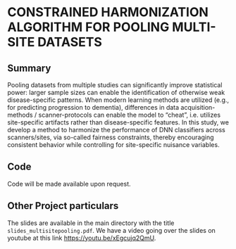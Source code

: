 # CONSTRAINED HARMONIZATION ALGORITHM FOR POOLING MULTI-SITE DATASETS

## Summary
Pooling datasets from multiple studies can significantly improve statistical power: larger sample sizes can enable the identification of otherwise weak disease-specific patterns. When modern learning methods are utilized (e.g., for predicting progression to dementia), differences in data acquisition-methods / scanner-protocols can enable the model to “cheat”, i.e. utilizes site-specific artifacts rather than disease-specific features. In this study, we develop a method to harmonize the performance of DNN classifiers across scanners/sites, via so-called fairness constraints, thereby encouraging consistent behavior while controlling for site-specific nuisance variables.

## Code
Code will be made available upon request.

## Other Project particulars
The slides are available in the main directory with the title `slides_multisitepooling.pdf`. We have a video going over the slides on youtube at this link https://youtu.be/xEgcujq2QmU.
